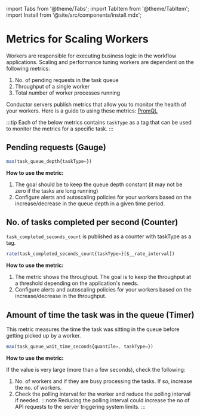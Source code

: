 import Tabs from '@theme/Tabs';
import TabItem from '@theme/TabItem';
import Install from '@site/src/components/install.mdx';

# Metrics for Scaling Workers
Workers are responsible for executing business logic in the workflow applications. Scaling and performance tuning workers are dependent on the following metrics:

1. No. of pending requests in the task queue
2. Throughput of a single worker
3. Total number of worker processes running

Conductor servers publish metrics that allow you to monitor the health of your workers. Here is a guide to using these metrics:
[PromQL](https://prometheus.io/docs/prometheus/latest/querying/basics/)

:::tip
Each of the below metrics contains `taskType` as a tag that can be used to monitor the metrics for a specific task.
:::

## Pending requests (Gauge)

```javascript
max(task_queue_depth{taskType=})
```
**How to use the metric:**
1. The goal should be to keep the queue depth constant (it may not be zero if the tasks are long running)
2. Configure alerts and autoscaling policies for your workers based on the increase/decrease in the queue depth in a given time period.

## No. of tasks completed per second (Counter)
`task_completed_seconds_count` is published as a counter with taskType as a tag.

```javascript
rate(task_completed_seconds_count{taskType=}[$__rate_interval])
```
**How to use the metric:**
1. The metric shows the throughput.  The goal is to keep the throughput at a threshold depending on the application's needs.
2. Configure alerts and autoscaling policies for your workers based on the increase/decrease in the throughput.


## Amount of time the task was in the queue (Timer)
This metric measures the time the task was sitting in the queue before getting picked up by a worker.

```javascript
max(task_queue_wait_time_seconds{quantile=, taskType=})
```

**How to use the metric:**

If the value is very large (more than a few seconds), check the following:
1. No. of workers and if they are busy processing the tasks.  If so, increase the no. of workers.
2. Check the polling interval for the worker and reduce the polling interval if needed.
:::note
Reducing the polling interval could increase the no of API requests to the server triggering system limits.
:::